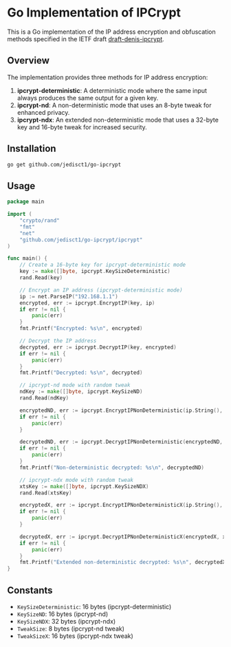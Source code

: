# Go Implementation of IPCrypt

This is a Go implementation of the IP address encryption and obfuscation methods specified in the IETF draft [draft-denis-ipcrypt](https://datatracker.ietf.org/doc/draft-denis-ipcrypt/).

## Overview

The implementation provides three methods for IP address encryption:

1. **ipcrypt-deterministic**: A deterministic mode where the same input always produces the same output for a given key.
2. **ipcrypt-nd**: A non-deterministic mode that uses an 8-byte tweak for enhanced privacy.
3. **ipcrypt-ndx**: An extended non-deterministic mode that uses a 32-byte key and 16-byte tweak for increased security.

## Installation

```sh
go get github.com/jedisct1/go-ipcrypt
```

## Usage

```go
package main

import (
    "crypto/rand"
    "fmt"
    "net"
    "github.com/jedisct1/go-ipcrypt/ipcrypt"
)

func main() {
    // Create a 16-byte key for ipcrypt-deterministic mode
    key := make([]byte, ipcrypt.KeySizeDeterministic)
    rand.Read(key)

    // Encrypt an IP address (ipcrypt-deterministic mode)
    ip := net.ParseIP("192.168.1.1")
    encrypted, err := ipcrypt.EncryptIP(key, ip)
    if err != nil {
        panic(err)
    }
    fmt.Printf("Encrypted: %s\n", encrypted)

    // Decrypt the IP address
    decrypted, err := ipcrypt.DecryptIP(key, encrypted)
    if err != nil {
        panic(err)
    }
    fmt.Printf("Decrypted: %s\n", decrypted)

    // ipcrypt-nd mode with random tweak
    ndKey := make([]byte, ipcrypt.KeySizeND)
    rand.Read(ndKey)

    encryptedND, err := ipcrypt.EncryptIPNonDeterministic(ip.String(), ndKey, nil)
    if err != nil {
        panic(err)
    }

    decryptedND, err := ipcrypt.DecryptIPNonDeterministic(encryptedND, ndKey)
    if err != nil {
        panic(err)
    }
    fmt.Printf("Non-deterministic decrypted: %s\n", decryptedND)

    // ipcrypt-ndx mode with random tweak
    xtsKey := make([]byte, ipcrypt.KeySizeNDX)
    rand.Read(xtsKey)

    encryptedX, err := ipcrypt.EncryptIPNonDeterministicX(ip.String(), xtsKey, nil)
    if err != nil {
        panic(err)
    }

    decryptedX, err := ipcrypt.DecryptIPNonDeterministicX(encryptedX, xtsKey)
    if err != nil {
        panic(err)
    }
    fmt.Printf("Extended non-deterministic decrypted: %s\n", decryptedX)
}
```

## Constants

- `KeySizeDeterministic`: 16 bytes (ipcrypt-deterministic)
- `KeySizeND`: 16 bytes (ipcrypt-nd)
- `KeySizeNDX`: 32 bytes (ipcrypt-ndx)
- `TweakSize`: 8 bytes (ipcrypt-nd tweak)
- `TweakSizeX`: 16 bytes (ipcrypt-ndx tweak)
